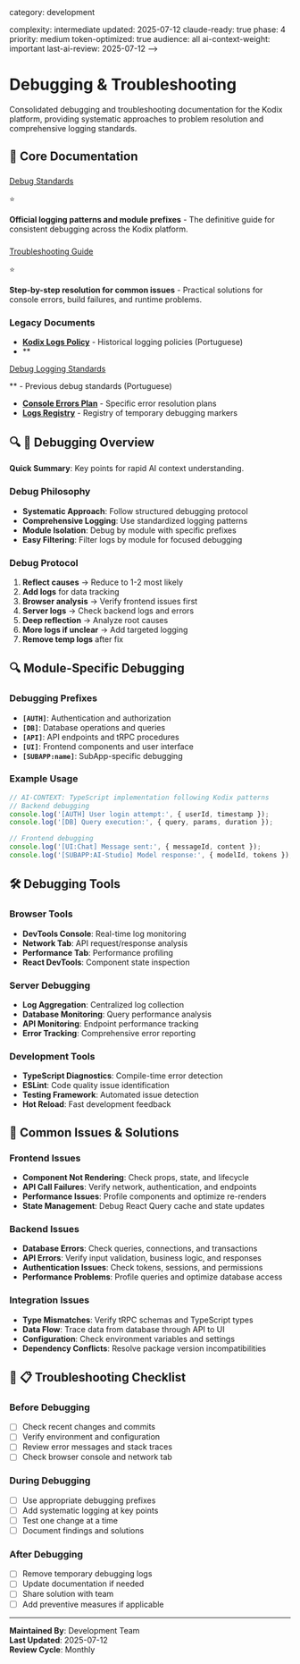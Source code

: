 <!-- AI-METADATA:
<!-- AI-CONTEXT-PRIORITY: always-include="false" summary-threshold="high" -->category: development
complexity: intermediate
updated: 2025-07-12
claude-ready: true
phase: 4
priority: medium
token-optimized: true
audience: all
ai-context-weight: important
last-ai-review: 2025-07-12
-->

# Debugging & Troubleshooting

Consolidated debugging and troubleshooting documentation for the Kodix platform, providing systematic approaches to problem resolution and comprehensive logging standards.

## 📁 Core Documentation

### <!-- AI-LINK: type="dependency" importance="high" -->
<!-- AI-CONTEXT-REF: importance="high" type="standards" -->
[Debug Standards](./debug-standards.md)
<!-- /AI-CONTEXT-REF -->
<!-- /AI-LINK --> ⭐
**Official logging patterns and module prefixes** - The definitive guide for consistent debugging across the Kodix platform.

### <!-- AI-LINK: type="related" importance="medium" -->
<!-- AI-CONTEXT-REF: importance="medium" type="guide" -->
[Troubleshooting Guide](./troubleshooting-guide.md)
<!-- /AI-CONTEXT-REF -->
<!-- /AI-LINK --> ⭐  
**Step-by-step resolution for common issues** - Practical solutions for console errors, build failures, and runtime problems.

### Legacy Documents
- **[Kodix Logs Policy](./kodix-logs-policy.md)** - Historical logging policies (Portuguese)
- **<!-- AI-LINK: type="dependency" importance="high" -->
<!-- AI-CONTEXT-REF: importance="high" type="standards" -->
[Debug Logging Standards](./debug-logging-standards.md)
<!-- /AI-CONTEXT-REF -->
<!-- /AI-LINK -->** - Previous debug standards (Portuguese)
- **[Console Errors Plan](./console-errors-correction-plan-2025-07-03.md)** - Specific error resolution plans
- **[Logs Registry](./logs-registry.md)** - Registry of temporary debugging markers

## 🔍 🎯 Debugging Overview

<!-- AI-COMPRESS: strategy="summary" max-tokens="150" -->
**Quick Summary**: Key points for rapid AI context understanding.
<!-- /AI-COMPRESS -->
### Debug Philosophy
- **Systematic Approach**: Follow structured debugging protocol
- **Comprehensive Logging**: Use standardized logging patterns
- **Module Isolation**: Debug by module with specific prefixes
- **Easy Filtering**: Filter logs by module for focused debugging

### Debug Protocol
1. **Reflect causes** → Reduce to 1-2 most likely
2. **Add logs** for data tracking
3. **Browser analysis** → Verify frontend issues first
4. **Server logs** → Check backend logs and errors
5. **Deep reflection** → Analyze root causes
6. **More logs if unclear** → Add targeted logging
7. **Remove temp logs** after fix

## 🔍 Module-Specific Debugging

### Debugging Prefixes
- **`[AUTH]`**: Authentication and authorization
- **`[DB]`**: Database operations and queries
- **`[API]`**: API endpoints and tRPC procedures
- **`[UI]`**: Frontend components and user interface
- **`[SUBAPP:name]`**: SubApp-specific debugging

### Example Usage
<!-- AI-CODE-BLOCK: typescript-example -->
<!-- AI-CODE-OPTIMIZATION: language="typescript" context="kodix-patterns" -->
```typescript
// AI-CONTEXT: TypeScript implementation following Kodix patterns
// Backend debugging
console.log('[AUTH] User login attempt:', { userId, timestamp });
console.log('[DB] Query execution:', { query, params, duration });

// Frontend debugging
console.log('[UI:Chat] Message sent:', { messageId, content });
console.log('[SUBAPP:AI-Studio] Model response:', { modelId, tokens });
```
<!-- /AI-CODE-OPTIMIZATION -->
<!-- /AI-CODE-BLOCK -->

## 🛠️ Debugging Tools

### Browser Tools
- **DevTools Console**: Real-time log monitoring
- **Network Tab**: API request/response analysis
- **Performance Tab**: Performance profiling
- **React DevTools**: Component state inspection

### Server Debugging
- **Log Aggregation**: Centralized log collection
- **Database Monitoring**: Query performance analysis
- **API Monitoring**: Endpoint performance tracking
- **Error Tracking**: Comprehensive error reporting

### Development Tools
- **TypeScript Diagnostics**: Compile-time error detection
- **ESLint**: Code quality issue identification
- **Testing Framework**: Automated issue detection
- **Hot Reload**: Fast development feedback

## 🚨 Common Issues & Solutions

### Frontend Issues
- **Component Not Rendering**: Check props, state, and lifecycle
- **API Call Failures**: Verify network, authentication, and endpoints
- **Performance Issues**: Profile components and optimize re-renders
- **State Management**: Debug React Query cache and state updates

### Backend Issues
- **Database Errors**: Check queries, connections, and transactions
- **API Errors**: Verify input validation, business logic, and responses
- **Authentication Issues**: Check tokens, sessions, and permissions
- **Performance Problems**: Profile queries and optimize database access

### Integration Issues
- **Type Mismatches**: Verify tRPC schemas and TypeScript types
- **Data Flow**: Trace data from database through API to UI
- **Configuration**: Check environment variables and settings
- **Dependency Conflicts**: Resolve package version incompatibilities

## 🔧 📋 Troubleshooting Checklist

### Before Debugging
- [ ] Check recent changes and commits
- [ ] Verify environment and configuration
- [ ] Review error messages and stack traces
- [ ] Check browser console and network tab

### During Debugging
- [ ] Use appropriate debugging prefixes
- [ ] Add systematic logging at key points
- [ ] Test one change at a time
- [ ] Document findings and solutions

### After Debugging
- [ ] Remove temporary debugging logs
- [ ] Update documentation if needed
- [ ] Share solution with team
- [ ] Add preventive measures if applicable

---

**Maintained By**: Development Team  
**Last Updated**: 2025-07-12  
**Review Cycle**: Monthly
